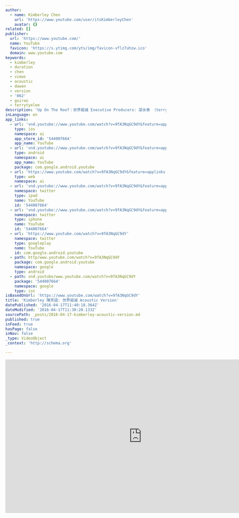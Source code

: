 ```yaml
---
author:
  - name: Kimberley Chen
    url: 'https://www.youtube.com/user/itsKimberleyChen'
    avatar: {}
related: []
publisher:
  url: 'https://www.youtube.com/'
  name: YouTube
  favicon: 'https://s.ytimg.com/yts/img/favicon-vflz7uhzw.ico'
  domain: www.youtube.com
keywords:
  - kimberley
  - duration
  - chen
  - views
  - acoustic
  - dawen
  - version
  - '062'
  - guirao
  - terrytyelee
description: 'Up On The Roof：世界毀滅 Executive Producers: 梁永泰 （terrytyelee）／ James Guirao 詞曲：梁永泰/王知音/陳芳語 Guitar: James Kerridge Backing Vocals: 高愷蔚/梁永泰 Directed by: Young Scorsese F.Y.M （James Guirao , 梁永泰 [terrytyelee] ，Max Opamuratawongse ) 更多詳細資訊請上： ◎Kimberley Chen Official FB https://www.facebook.com/heyitskimberley'
inLanguage: en
app_links:
  - url: 'vnd.youtube://www.youtube.com/watch?v=9fA3NqGC9dY&feature=applinks'
    type: ios
    namespace: ai
    app_store_id: '544007664'
    app_name: YouTube
  - url: 'vnd.youtube://www.youtube.com/watch?v=9fA3NqGC9dY&feature=applinks'
    type: android
    namespace: ai
    app_name: YouTube
    package: com.google.android.youtube
  - url: 'https://www.youtube.com/watch?v=9fA3NqGC9dY&feature=applinks'
    type: web
    namespace: ai
  - url: 'vnd.youtube://www.youtube.com/watch?v=9fA3NqGC9dY&feature=applinks'
    namespace: twitter
    type: ipad
    name: YouTube
    id: '544007664'
  - url: 'vnd.youtube://www.youtube.com/watch?v=9fA3NqGC9dY&feature=applinks'
    namespace: twitter
    type: iphone
    name: YouTube
    id: '544007664'
  - url: 'https://www.youtube.com/watch?v=9fA3NqGC9dY'
    namespace: twitter
    type: googleplay
    name: YouTube
    id: com.google.android.youtube
  - path: http/www.youtube.com/watch?v=9fA3NqGC9dY
    package: com.google.android.youtube
    namespace: google
    type: android
  - path: vnd.youtube/www.youtube.com/watch?v=9fA3NqGC9dY
    package: '544007664'
    namespace: google
    type: ios
isBasedOnUrl: 'https://www.youtube.com/watch?v=9fA3NqGC9dY'
title: 'Kimberley 陳芳語: 世界毀滅 Acoustic Version'
datePublished: '2016-04-17T11:40:18.364Z'
dateModified: '2016-04-17T11:30:20.133Z'
sourcePath: _posts/2016-04-17-kimberley-acoustic-version.md
published: true
inFeed: true
hasPage: false
inNav: false
_type: VideoObject
_context: 'http://schema.org'

---
```

<iframe src="https://cdn.embedly.com/widgets/media.html?src=https%3A%2F%2Fwww.youtube.com%2Fembed%2F9fA3NqGC9dY%3Ffeature%3Doembed&amp;url=https%3A%2F%2Fwww.youtube.com%2Fwatch%3Fv%3D9fA3NqGC9dY&amp;image=https%3A%2F%2Fi.ytimg.com%2Fvi%2F9fA3NqGC9dY%2Fhqdefault.jpg&amp;key=b7d04c9b404c499eba89ee7072e1c4f7&amp;type=text%2Fhtml&amp;schema=youtube" width="854" height="480" scrolling="no" frameborder="0" allowfullscreen="allowfullscreen" style=""></iframe>